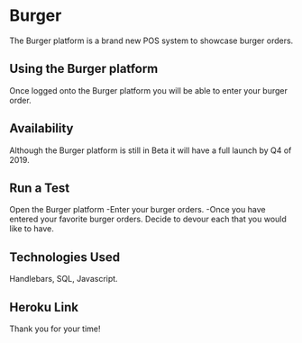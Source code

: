 # Burger

The Burger platform is a brand new POS system to showcase burger orders.

## Using the Burger platform
Once logged onto the Burger platform you will be able to enter your burger order.

## Availability
Although the Burger platform is still in Beta it will have a full launch by Q4 of 2019.

## Run a Test
Open the Burger platform
-Enter your burger orders.
-Once you have entered your favorite burger orders.  Decide to devour each that you would like to have.

## Technologies Used
Handlebars, SQL, Javascript.


## Heroku Link


Thank you for your time!